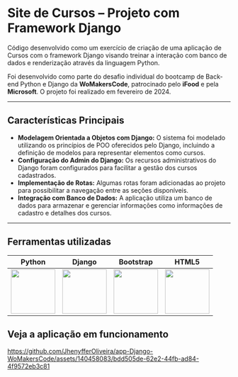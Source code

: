 ﻿# Site de Cursos – Projeto com Framework Django

Código desenvolvido como um exercício de criação de uma aplicação de Cursos com o framework Django visando treinar a interação com banco de dados e renderização através da linguagem Python. 

Foi desenvolvido como parte do desafio individual do bootcamp de Back-end Python e Django da **WoMakersCode**, patrocinado pelo **iFood** e pela **Microsoft**. O projeto foi realizado em fevereiro de 2024.

---

## Características Principais

+ **Modelagem Orientada a Objetos com Django:** O sistema foi modelado utilizando os princípios de POO oferecidos pelo Django, incluindo a definição de modelos para representar elementos como cursos.
+ **Configuração do Admin do Django:** Os recursos administrativos do Django foram configurados para facilitar a gestão dos cursos cadastrados.
+ **Implementação de Rotas:** Algumas rotas foram adicionadas ao projeto para possibilitar a navegação entre as seções disponíveis.
+ **Integração com Banco de Dados:** A aplicação utiliza um banco de dados para armazenar e gerenciar informações como informações de cadastro e detalhes dos cursos.

---

## Ferramentas utilizadas

| Python | Django |Bootstrap | HTML5 | 
| ------ | ------ |--------- | ----- | 
| <img src="https://s3.dualstack.us-east-2.amazonaws.com/pythondotorg-assets/media/files/python-logo-only.svg" width="100"> | <img src="https://static-00.iconduck.com/assets.00/django-icon-1606x2048-lwmw1z73.png" width="100"> | <img src="https://upload.wikimedia.org/wikipedia/commons/b/b2/Bootstrap_logo.svg" width="100"> | <img src="https://upload.wikimedia.org/wikipedia/commons/6/61/HTML5_logo_and_wordmark.svg" width="100"> |


## Veja a aplicação em funcionamento

https://github.com/JhenyfferOliveira/app-Django-WoMakersCode/assets/140458083/bdd505de-62e2-44fb-ad84-4f9572eb3c81

